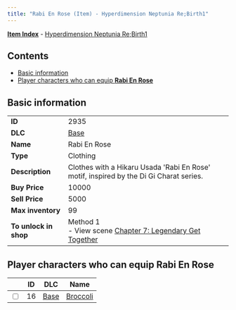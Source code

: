 ```yaml
---
title: "Rabi En Rose (Item) - Hyperdimension Neptunia Re;Birth1"
---
```


[**Item Index**](/neptunia/rb1/item/index.html) - [Hyperdimension Neptunia Re;Birth1](/neptunia/rb1)

## Contents

- [Basic information](#basic-information)
- [Player characters who can equip **Rabi En Rose**](#player-characters-who-can-equip-rabi-en-rose)

## Basic information

|   |   |
| -- | -- |
| **ID** | 2935 |
| **DLC** | [Base](/neptunia/rb1/dlc/1-base.html) |
| **Name** | Rabi En Rose |
| **Type** | Clothing |
| **Description** | Clothes with a Hikaru Usada 'Rabi En Rose' motif, inspired by the Di Gi Charat series. |
| **Buy Price** | 10000 |
| **Sell Price** | 5000 |
| **Max inventory** | 99 |
| **To unlock in shop** | Method 1<br />- View scene [Chapter 7: Legendary Get Together](/neptunia/rb1/scene/1-726-chapter-7-legendary-get-together.html) |


## Player characters who can equip **Rabi En Rose**

|    | ID | DLC | Name |
| -- | -- | --- | ---- |
| <input type="checkbox" id="rb1-player-1-16" class="trackbox" /> | 16 | [Base](/neptunia/rb1/dlc/1-base.html) | [Broccoli](/neptunia/rb1/player/1-16-broccoli.html) |
